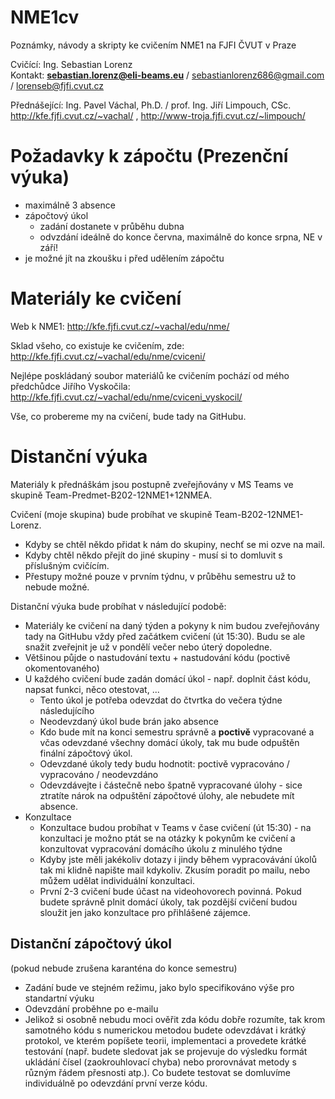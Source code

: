 # NME1cv
Poznámky, návody a skripty ke cvičením NME1 na FJFI ČVUT v Praze  

Cvičící: Ing. Sebastian Lorenz  
Kontakt: **sebastian.lorenz@eli-beams.eu** / sebastianlorenz686@gmail.com / lorenseb@fjfi.cvut.cz  

Přednášející: Ing. Pavel Váchal, Ph.D. / prof. Ing. Jiří Limpouch, CSc.  
http://kfe.fjfi.cvut.cz/~vachal/ , http://www-troja.fjfi.cvut.cz/~limpouch/  

# Požadavky k zápočtu  (Prezenční výuka)
* maximálně 3 absence
* zápočtový úkol
  * zadání dostanete v průběhu dubna
  * odvzdání ideálně do konce června, maximálně do konce srpna, NE v září!
* je možné jít na zkoušku i před udělením zápočtu

# Materiály ke cvičení
Web k NME1:
http://kfe.fjfi.cvut.cz/~vachal/edu/nme/

Sklad všeho, co existuje ke cvičením, zde:  
http://kfe.fjfi.cvut.cz/~vachal/edu/nme/cviceni/

Nejlépe poskládaný soubor materiálů ke cvičením pochází od mého předchůdce Jiřího Vyskočila:  
http://kfe.fjfi.cvut.cz/~vachal/edu/nme/cviceni_vyskocil/

Vše, co probereme my na cvičení, bude tady na GitHubu.

# Distanční výuka
Materiály k přednáškám jsou postupně zveřejňovány v MS Teams ve skupině Team-Predmet-B202-12NME1+12NMEA. 

Cvičení (moje skupina) bude probíhat ve skupině Team-B202-12NME1-Lorenz.
* Kdyby se chtěl někdo přidat k nám do skupiny, nechť se mi ozve na mail.
* Kdyby chtěl někdo přejít do jiné skupiny - musí si to domluvit s příslušným cvičícím.
* Přestupy možné pouze v prvním týdnu, v průběhu semestru už to nebude možné.

Distanční výuka bude probíhat v následující podobě:
* Materiály ke cvičení na daný týden a pokyny k nim budou zveřejňovány tady na GitHubu vždy před začátkem cvičení (út 15:30). Budu se ale snažit zveřejnit je už v pondělí večer nebo úterý dopoledne.
 * Většinou půjde o nastudování textu + nastudování kódu (poctivě okomentovaného)
* U každého cvičení bude zadán domácí úkol - např. doplnit část kódu, napsat funkci, něco otestovat, ...
  * Tento úkol je potřeba odevzdat do čtvrtka do večera týdne následujícího 
  * Neodevzdaný úkol bude brán jako absence
  * Kdo bude mít na konci semestru správně a **poctivě** vypracované a včas odevzdané všechny domácí úkoly, tak mu bude odpuštěn finální zápočtový úkol.
  * Odevzdané úkoly tedy budu hodnotit: poctivě vypracováno / vypracováno / neodevzdáno
  * Odevzdávejte i částečně nebo špatně vypracované úlohy - sice ztratíte nárok na odpuštění zápočtové úlohy, ale nebudete mít absence.
* Konzultace
  * Konzultace budou probíhat v Teams v čase cvičení (út 15:30) - na konzultaci je možno ptát se na otázky k pokynům ke cvičení a konzultovat vypracování domácího úkolu z minulého týdne
  * Kdyby jste měli jakékoliv dotazy i jindy během vypracovávání úkolů tak mi klidně napište mail kdykoliv. Zkusím poradit po mailu, nebo můžem udělat individuální konzultaci.
  * První 2-3 cvičení bude účast na videohovorech povinná. Pokud budete správně plnit domácí úkoly, tak pozdější cvičení budou sloužit jen jako konzultace pro přihlášené zájemce.

## Distanční zápočtový úkol
(pokud nebude zrušena karanténa do konce semestru)
* Zadání bude ve stejném režimu, jako bylo specifikováno výše pro standartní výuku
* Odevzdání proběhne po e-mailu
* Jelikož si osobně nebudu moci ověřit zda kódu dobře rozumíte, tak krom samotného kódu s numerickou metodou budete odevzdávat i krátký protokol, ve kterém popíšete teorii, implementaci a provedete krátké testování (např. budete sledovat jak se projevuje do výsledku formát ukládání čísel (zaokrouhlovací chyba) nebo prorovnávat metody s různým řádem přesnosti atp.). Co budete testovat se domluvíme individuálně po odevzdání první verze kódu.
